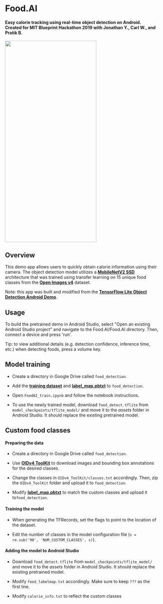 # Food.AI
#### Easy calorie tracking using real-time object detection on Android. Created for MIT Blueprint Hackathon 2019 with Jonathan Y., Carl W., and Pratik B.

<img src="Food.AI_demo.gif" width="300" height="660"/>

## Overview
This demo app allows users to quickly obtain calorie information using their camera. The object detection model utilizes a **[MobileNetV2 SSD](https://github.com/tensorflow/models/tree/master/research/object_detection)** architecture that was trained using transfer learning on 15 unique food classes from the **[Open Images v4](https://storage.googleapis.com/openimages/web/factsfigures_v4.html)** dataset. 

Note: this app was built and modified from the **[TensorFlow Lite Object Detection Android Demo](https://github.com/tensorflow/examples/tree/d0046f3f18c66634395819a50ea6bda65f8bd0ac/lite/examples/object_detection/android)**.


## Usage
To build the pretrained demo in Android Studio, select "Open an existing Android Studio project" and navigate to the Food.AI/Food.AI directory. Then, connect a device and press 'run'. 

Tip: to view additional details (e.g. detection confidence, inference time, etc.) when detecting foods, press a volume key.


## Model training
* Create a directory in Google Drive called `food_detection`.

* Add the **[training dataset](https://drive.google.com/file/d/11WC6XPp4kHGN1vEzl_ZRnFla99pxIs33/view?usp=sharing)** and **[label_map.pbtxt](https://github.com/jonathanyin12/Food.AI/blob/master/label_map.pbtxt)** to `food_detection`.

* Open `FoodAI_train.ipynb` and follow the notebook instructions.

* To use the newly trained model, download `food_detect.tflite` from `model_checkpoints/tflite_model/` and move it to the _assets_ folder in Android Studio. It should replace the existing pretrained model.

## Custom food classes
#### Preparing the data
* Create a directory in Google Drive called `food_detection`.

* Use **[OIDv4 ToolKit](https://github.com/EscVM/OIDv4_ToolKit)** to download images and bounding box annotations for the desired classes.

* Change the classes in `OIDv4_ToolKit/classes.txt` accordingly. Then, zip the `OIDv4_ToolKit` folder and upload it to `food_detection`.

* Modify **[label_map.pbtxt](https://github.com/jonathanyin12/Food.AI/blob/master/label_map.pbtxt)** to match the custom classes and upload it to`food_detection`.

#### Training the model
* When generating the TFRecords, set the flags to point to the location of the dataset. 

* Edit the number of classes in the model configuration file (`s = re.sub('90', 'NUM_CUSTOM_CLASSES', s)`).

#### Adding the model to Android Studio
* Download `food_detect.tflite` from `model_checkpoints/tflite_model/` and move it to the _assets_ folder in Android Studio. It should replace the existing pretrained model.

* Modify `food_labelmap.txt` accordingly. Make sure to keep `???` as the first line.

* Modify `calorie_info.txt` to reflect the custom classes









